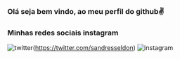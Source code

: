  ### Olá seja bem vindo, ao meu perfil do github✌️
### Minhas redes sociais instagram
![twitter](https://img.shields.io/badge/Twitter-1DA1F2?style=for-the-badge&logo=twitter&logoColor=white)(https://twitter.com/sandresseldon)
![instagram](https://img.shields.io/badge/Instagram-E4405F?style=for-the-badge&logo=instagram&logoColor=white)

